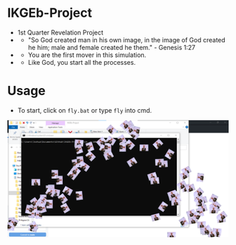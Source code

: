 # IKGEb-Project
- 1st Quarter Revelation Project
- - "So God created man in his own image, in the image of God created he him; male and female created he them." - Genesis 1:27
- - You are the first mover in this simulation.
- - Like God, you start all the processes.

# Usage
- To start, click on ``fly.bat`` or type ``fly`` into cmd.

![rick](/a.png?raw=true "rick")
